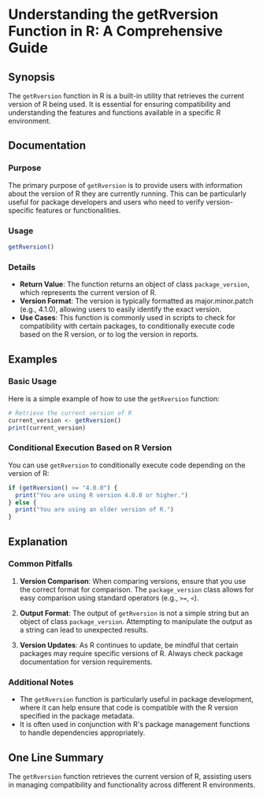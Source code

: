 <!--
Meta Description: # Understanding the getRversion Function in R: A Comprehensive Guide ## Synopsis The `getRversion` function in R is a built-in utility that retrieves ...
Meta Keywords: version, getrversion, function, package, current
-->

# Understanding the getRversion Function in R: A Comprehensive Guide

## Synopsis
The `getRversion` function in R is a built-in utility that retrieves the current version of R being used. It is essential for ensuring compatibility and understanding the features and functions available in a specific R environment.

## Documentation

### Purpose
The primary purpose of `getRversion` is to provide users with information about the version of R they are currently running. This can be particularly useful for package developers and users who need to verify version-specific features or functionalities.

### Usage
```R
getRversion()
```

### Details
- **Return Value**: The function returns an object of class `package_version`, which represents the current version of R.
- **Version Format**: The version is typically formatted as major.minor.patch (e.g., 4.1.0), allowing users to easily identify the exact version.
- **Use Cases**: This function is commonly used in scripts to check for compatibility with certain packages, to conditionally execute code based on the R version, or to log the version in reports.

## Examples

### Basic Usage
Here is a simple example of how to use the `getRversion` function:

```R
# Retrieve the current version of R
current_version <- getRversion()
print(current_version)
```

### Conditional Execution Based on R Version
You can use `getRversion` to conditionally execute code depending on the version of R:

```R
if (getRversion() >= "4.0.0") {
  print("You are using R version 4.0.0 or higher.")
} else {
  print("You are using an older version of R.")
}
```

## Explanation
### Common Pitfalls
1. **Version Comparison**: When comparing versions, ensure that you use the correct format for comparison. The `package_version` class allows for easy comparison using standard operators (e.g., `>=`, `<`).
   
2. **Output Format**: The output of `getRversion` is not a simple string but an object of class `package_version`. Attempting to manipulate the output as a string can lead to unexpected results.

3. **Version Updates**: As R continues to update, be mindful that certain packages may require specific versions of R. Always check package documentation for version requirements.

### Additional Notes
- The `getRversion` function is particularly useful in package development, where it can help ensure that code is compatible with the R version specified in the package metadata.
- It is often used in conjunction with R's package management functions to handle dependencies appropriately.

## One Line Summary
The `getRversion` function retrieves the current version of R, assisting users in managing compatibility and functionality across different R environments.